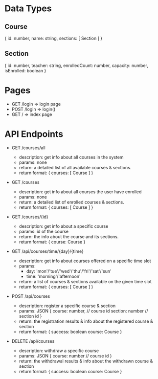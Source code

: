 Data Types
==========

Course
------
{
	id: number,
	name: string,
    sections: [ Section ]
}

Section
-------
{
    id: number,
    teacher: string,
    enrolledCount: number,
    capacity: number,
    isEnrolled: boolean
}



Pages
=====

- GET 	/login 	=> login page
- POST  /login  => login()
- GET   / 		=> index page



API Endpoints
=============

- GET 	/courses/all
	- description:	get info about all courses in the system
	- params: 		none
	- return: 		a detailed list of all available courses & sections.
	- return format:
	{
    	courses: [ Course ]
    }

- GET 	/courses
	- description:	get info about all courses the user have enrolled
	- params: 		none
	- return: 		a detailed list of enrolled courses & sections.
	- return format:
	{
    	courses: [ Course ]
    }

- GET 	/courses/{id}
	- description:	get info about a specific course
	- params: 		id of the course
	- return: 		the info about the course and its sections.
	- return format:
	{
    	course: Course
    }
    
- GET   /api/courses/time/{day}/{time}
	- description:	get info about courses offered on a specific time slot
	- params:
    	- day: 		'mon'/'tue'/'wed'/'thu'/'fri'/'sat'/'sun'
   		- time:		'morning'/'afternoon'
	- return: 		a list of courses & sections available on the given time slot
	- return format:
	{
		courses: [ Course ]
	}

- POST   /api/courses
	- description:	register a specific course & section
	- params: 		JSON
	{
		course: number,		// course id
		section: number		// section id
	}
	- return: 		the registration results & info about the registered course & section
	- return format:
	{
		success: boolean
		course: Course
	}

- DELETE /api/courses
	- description:	withdraw a specific course
	- params: 		JSON
	{
		course: number		// course id
	}
	- return: 		the withdrawal results & info about the withdrawn course & section
	- return format:
	{
		success: boolean
		course: Course
	}
